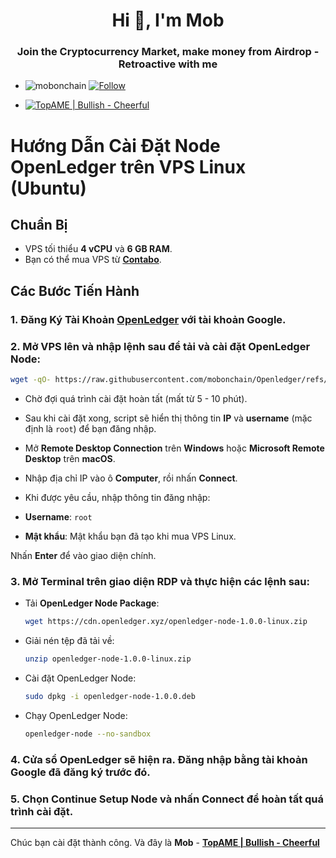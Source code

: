  <h1 align="center">Hi 👋, I'm Mob</h1>
<h3 align="center">Join the Cryptocurrency Market, make money from Airdrop - Retroactive with me</h3>

- <p align="left"> <img src="https://komarev.com/ghpvc/?username=mobonchain&label=Profile%20views&color=0e75b6&style=flat" alt="mobonchain" /> <a href="https://github.com/mobonchain"> <img src="https://img.shields.io/github/followers/mobonchain?label=Follow&style=social" alt="Follow" /> </a> </p>

- [![TopAME | Bullish - Cheerful](https://img.shields.io/badge/TopAME%20|%20Bullish-Cheerful-blue?logo=telegram&style=flat)](https://t.me/xTopAME)

# Hướng Dẫn Cài Đặt Node OpenLedger trên VPS Linux (Ubuntu)

## Chuẩn Bị
- VPS tối thiểu **4 vCPU** và **6 GB RAM**.
- Bạn có thể mua VPS từ **[Contabo](https://contabo.com/en/)**.
  
## Các Bước Tiến Hành

### 1. Đăng Ký Tài Khoản **[OpenLedger](https://testnet.openledger.xyz/?referral_code=vlxbwovzpi)** với tài khoản **Google**.

### 2. Mở VPS lên và nhập lệnh sau để tải và cài đặt OpenLedger Node:
```bash
wget -qO- https://raw.githubusercontent.com/mobonchain/Openledger/refs/heads/main/openledger.sh | sh
```

- Chờ đợi quá trình cài đặt hoàn tất (mất từ 5 - 10 phút).

- Sau khi cài đặt xong, script sẽ hiển thị thông tin **IP** và **username** (mặc định là `root`) để bạn đăng nhập.

- Mở **Remote Desktop Connection** trên **Windows** hoặc **Microsoft Remote Desktop** trên **macOS**.

- Nhập địa chỉ IP vào ô **Computer**, rồi nhấn **Connect**.

- Khi được yêu cầu, nhập thông tin đăng nhập:
- **Username**: `root`
- **Mật khẩu**: Mật khẩu bạn đã tạo khi mua VPS Linux.

Nhấn **Enter** để vào giao diện chính.

### 3. Mở **Terminal** trên giao diện RDP và thực hiện các lệnh sau:
- Tải **OpenLedger Node Package**:
  ```bash
  wget https://cdn.openledger.xyz/openledger-node-1.0.0-linux.zip
  ```
- Giải nén tệp đã tải về:
  ```bash
  unzip openledger-node-1.0.0-linux.zip
  ```
- Cài đặt OpenLedger Node:
  ```bash
  sudo dpkg -i openledger-node-1.0.0.deb
  ```
- Chạy OpenLedger Node:
  ```bash
  openledger-node --no-sandbox
  ```

### 4. Cửa sổ OpenLedger sẽ hiện ra. Đăng nhập bằng tài khoản Google đã đăng ký trước đó.

### 5. Chọn **Continue Setup Node** và nhấn **Connect** để hoàn tất quá trình cài đặt.

---

Chúc bạn cài đặt thành công. Và đây là **Mob** - **[TopAME | Bullish - Cheerful](https://t.me/xTopAME)**

